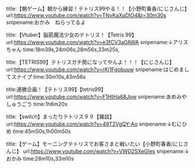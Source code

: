 title:【朝ゲーム】朝から練習！テトリス99やる！！【小野町春香/にじさんじ】
url:https://www.youtube.com/watch?v=TNvKaXqDIO4&t=30m30s
snipename:おかみ　ねらってるよ

title:【Vtuber】脳筋魔法少女のテトリス！【Tetris 99】
url:https://www.youtube.com/watch?v=e3fCV3a0AWA
snipename:↓アリスちゃん
time:18m39s,24m06s,28m56s,33m25s,

title:【TETRIS99】テトリスガチ勢になってやんよ！！！【にじさんじ】
url:https://www.youtube.com/watch?v=rKj1Fgobuuw
snipename:はじめましてスナイプ
time:30m10s,43m56s

title:連勝企画！【テトリス99】【tetris99】
url:https://www.youtube.com/watch?v=F1HtHa68Jpw
snipename:あめみや　しゅうごう
time:1h6m20s

title:【switch】まったりテトリス９９【雑談】
url:https://www.youtube.com/watch?v=49T2VgQY-Ao
snipename:↓むにひめ
time:45m50s,1h00m50s

title:【ゲーム】モーニングテトリスでお客さまと戦いたい【小野町春香/にじさんじ】
url:https://www.youtube.com/watch?v=VWD2SXeGIes
snipename:↓おかみ
time:28m10s,33m10s
